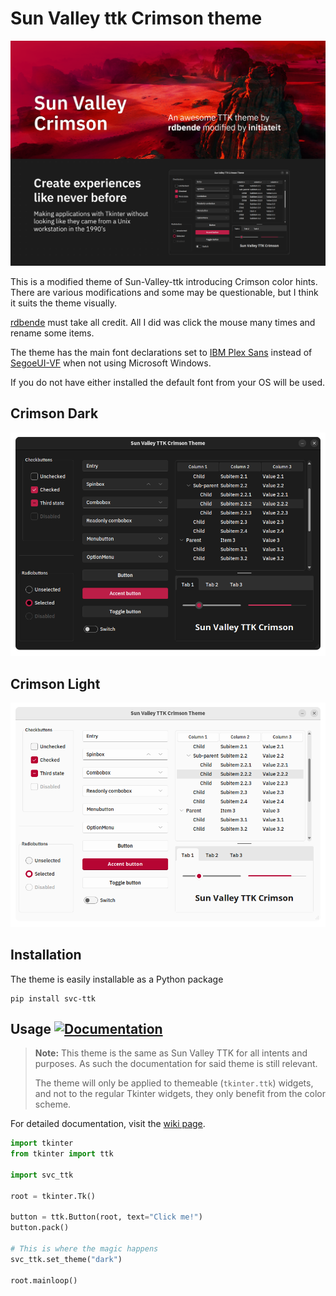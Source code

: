   
# Sun Valley ttk Crimson theme  

![image](https://raw.githubusercontent.com/initiateit/Sun-Valley-ttk-crimson/main/assets/hero_dark.png?token=GHSAT0AAAAAACON7JGMK2DEFBK44RH3RXZMZP5KO5A)

This is a modified theme of Sun-Valley-ttk introducing Crimson color hints. There are various modifications and some may be questionable, but I think it suits the theme visually.  

[rdbende](https://github.com/rdbende) must take all credit. All I did was click the mouse many times and rename some items.  

The theme has the main font declarations set to [IBM Plex Sans](https://fonts.google.com/specimen/IBM+Plex+Sans) instead of [SegoeUI-VF](https://docs.microsoft.com/en-us/windows/apps/design/downloads/#fonts) when not using Microsoft Windows.  

If you do not have either installed the default font from your OS will be used.  

## Crimson Dark
![image](https://raw.githubusercontent.com/initiateit/Sun-Valley-ttk-crimson/main/assets/dark.png?token=GHSAT0AAAAAACON7JGNFT2VM6FYDTNLMAKYZP5KNCQ)  
## Crimson Light
![image](https://raw.githubusercontent.com/initiateit/Sun-Valley-ttk-crimson/main/assets/light.png?token=GHSAT0AAAAAACON7JGNV7RC5WSCGKLRSLOKZP5KNTA)  



## Installation
The theme is easily installable as a Python package

```
pip install svc-ttk
```


## Usage [![Documentation](https://img.shields.io/badge/-documentation-%23c368c4)](https://github.com/rdbende/Sun-Valley-ttk-theme/wiki/Usage-with-Python)
> **Note:**
> This theme is the same as Sun Valley TTK for all intents and purposes. As such the documentation for said theme is still relevant.
> 
> The theme will only be applied to themeable (`tkinter.ttk`) widgets, and not to the regular Tkinter widgets, they only benefit from the color scheme.

For detailed documentation, visit the [wiki page](https://github.com/rdbende/Sun-Valley-ttk-theme/wiki/Usage-with-Python).
>
```python
import tkinter
from tkinter import ttk

import svc_ttk

root = tkinter.Tk()

button = ttk.Button(root, text="Click me!")
button.pack()

# This is where the magic happens
svc_ttk.set_theme("dark")

root.mainloop()
```
